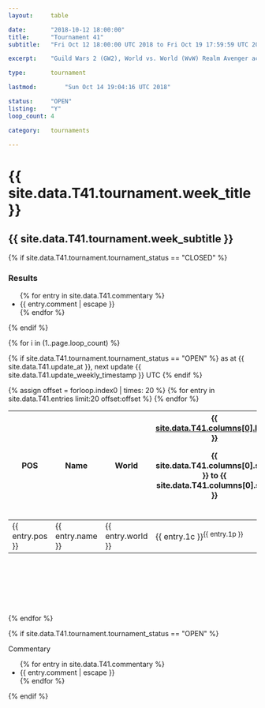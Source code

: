 ```yaml
---
layout:     table

date: 		"2018-10-12 18:00:00"
title: 		"Tournament 41"
subtitle: 	"Fri Oct 12 18:00:00 UTC 2018 to Fri Oct 19 17:59:59 UTC 2018"

excerpt:    "Guild Wars 2 (GW2), World vs. World (WvW) Realm Avenger achivement Tournament. \"Every Kill Counts\""

type:       tournament

lastmod: 		"Sun Oct 14 19:04:16 UTC 2018"

status:     "OPEN"
listing:    "Y"
loop_count: 4

category:   tournaments

---
```

<div class="table_header">
  <h1>{{ site.data.T41.tournament.week_title }}</h1>
  <h2>{{ site.data.T41.tournament.week_subtitle }}</h2>
</div>

{% if site.data.T41.tournament.tournament_status == "CLOSED" %} 
<div class="commentary">
  <h3>Results</h3>
  <ul>
    {% for entry in site.data.T41.commentary %}
    <li class="commentary_list">{{ entry.comment | escape }}</li>
    {% endfor %}
  </ul>
</div>
{% endif %}


{% for i in (1..page.loop_count) %}

{% if site.data.T41.tournament.tournament_status == "OPEN" %} 
<span class="table_nextupdate">as at {{ site.data.T41.update_at }}, next update {{ site.data.T41.update_weekly_timestamp }} UTC</span> 
{% endif %}

<table class="week_table">
  <colgroup>
    <col style="width:18px">
    <col style="width:55px">
    <col style="width:55px">
    <col style="width:14px">
    <col style="width:14px">
    <col style="width:14px">
    <col style="width:14px">
    <col style="width:14px">
    <col style="width:14px">
    <col style="width:14px">
    <col style="width:18px">
  </colgroup>
  <thead>
    <tr>
      <th>POS</th>
      <th class="AlignLeft">Name</th>
      <th class="AlignLeft">World</th>
      <th><div class="label"><a href="{{ site.data.T41.columns[0].url }}">{{ site.data.T41.columns[0].label }}</a><p class="onhover">{{ site.data.T41.columns[0].start }} to {{ site.data.T41.columns[0].stop }}</p></div>​</th>
      <th><div class="label"><a href="{{ site.data.T41.columns[1].url }}">{{ site.data.T41.columns[1].label }}</a><p class="onhover">{{ site.data.T41.columns[1].start }} to {{ site.data.T41.columns[1].stop }}</p></div>​</th>
      <th><div class="label"><a href="{{ site.data.T41.columns[2].url }}">{{ site.data.T41.columns[2].label }}</a><p class="onhover">{{ site.data.T41.columns[2].start }} to {{ site.data.T41.columns[2].stop }}</p></div>​</th>
      <th><div class="label"><a href="{{ site.data.T41.columns[3].url }}">{{ site.data.T41.columns[3].label }}</a><p class="onhover">{{ site.data.T41.columns[3].start }} to {{ site.data.T41.columns[3].stop }}</p></div>​</th>
      <th><div class="label"><a href="{{ site.data.T41.columns[4].url }}">{{ site.data.T41.columns[4].label }}</a><p class="onhover">{{ site.data.T41.columns[4].start }} to {{ site.data.T41.columns[4].stop }}</p></div>​</th>
      <th><div class="label"><a href="{{ site.data.T41.columns[5].url }}">{{ site.data.T41.columns[5].label }}</a><p class="onhover">{{ site.data.T41.columns[5].start }} to {{ site.data.T41.columns[5].stop }}</p></div>​</th>
      <th><div class="label"><a href="{{ site.data.T41.columns[6].url }}">{{ site.data.T41.columns[6].label }}</a><p class="onhover">{{ site.data.T41.columns[6].start }} to {{ site.data.T41.columns[6].stop }}</p></div>​</th>
      <th>Total</th>
    </tr>
  </thead>
  {% assign offset = forloop.index0 | times: 20 %}
  <tbody>
    {% for entry in site.data.T41.entries limit:20 offset:offset %}
      <tr>
        <td class="pl{{ entry.pos }}">{{ entry.pos }}</td>
        <td class="AlignLeft">{{ entry.name }}</td>
        <td class="AlignLeft">{{ entry.world }}</td>
        <td class="pl{{ entry.1p }}">{{ entry.1c }}<sup>{{ entry.1p }}</sup></td>
        <td class="pl{{ entry.2p }}">{{ entry.2c }}<sup>{{ entry.2p }}</sup></td>
        <td class="pl{{ entry.3p }}">{{ entry.3c }}<sup>{{ entry.3p }}</sup></td>
        <td class="pl{{ entry.4p }}">{{ entry.4c }}<sup>{{ entry.4p }}</sup></td>
        <td class="pl{{ entry.5p }}">{{ entry.5c }}<sup>{{ entry.5p }}</sup></td>
        <td class="pl{{ entry.6p }}">{{ entry.6c }}<sup>{{ entry.6p }}</sup></td>
        <td class="pl{{ entry.7p }}">{{ entry.7c }}<sup>{{ entry.7p }}</sup></td>
        <td>{{ entry.total }}</td>
      </tr>
    {% endfor %}  
  </tbody>
</table>
<div class="leaderboard">
  <script async src="//pagead2.googlesyndication.com/pagead/js/adsbygoogle.js"></script>
  <!-- 728x90 -->
  <ins class="adsbygoogle"
       style="display:inline-block;width:728px;height:90px"
       data-ad-client="ca-pub-3274917281288240"
       data-ad-slot="3870538733"></ins>
  <script>
  (adsbygoogle = window.adsbygoogle || []).push({});
  </script>  
</div>
<br />
{% endfor %}

{% if site.data.T41.tournament.tournament_status == "OPEN" %} 
<div class="commentary">
  <span class="commentary_title">Commentary</span>
  <ul>
    {% for entry in site.data.T41.commentary %}
    <li class="commentary_list">{{ entry.comment | escape }}</li>
    {% endfor %}
  </ul>
</div>
{% endif %}




